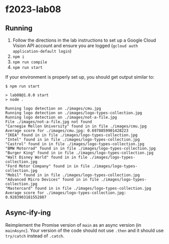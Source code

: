 # f2023-lab08

## Running
1. Follow the directions in the lab instructions to set up a Google Cloud Vision API account and ensure you are logged (`gcloud auth application-default login`)
1. `npm i`
1. `npm run compile`
1. `npm run start`

If your environment is properly set up, you should get output similar to:

```
$ npm run start

> lab08@1.0.0 start
> node .

Running logo detection on ./images/cmu.jpg
Running logo detection on ./images/logo-types-collection.jpg
Running logo detection on ./images/not-a-file.jpg
File ./images/not-a-file.jpg not found
"Carnegie Mellon University" found in in file ./images/cmu.jpg
Average score for ./images/cmu.jpg: 0.6978859901428223
"IKEA" found in in file ./images/logo-types-collection.jpg
"Intel" found in in file ./images/logo-types-collection.jpg
"Castrol" found in in file ./images/logo-types-collection.jpg
"BMW Motorrad" found in in file ./images/logo-types-collection.jpg
"Burger King" found in in file ./images/logo-types-collection.jpg
"Walt Disney World" found in in file ./images/logo-types-collection.jpg
"Ford Motor Company" found in in file ./images/logo-types-collection.jpg
"Mobil" found in in file ./images/logo-types-collection.jpg
"Advanced Micro Devices" found in in file ./images/logo-types-collection.jpg
"Mastercard" found in in file ./images/logo-types-collection.jpg
Average score for ./images/logo-types-collection.jpg: 0.9283903181552887
```

## Async-ify-ing
Reimplement the Promise version of `main` as an async version (in `mainAsync`). Your version of the code should not use `.then` and it should use `try/catch` instead of `.catch`.